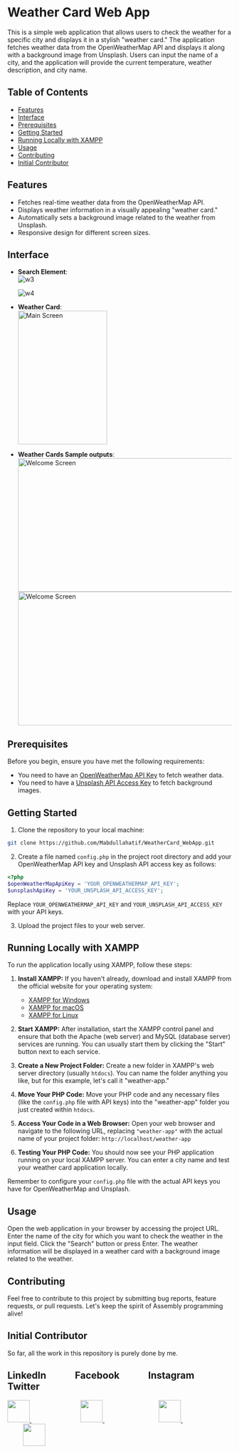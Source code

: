 # Weather Card Web App

This is a simple web application that allows users to check the weather for a specific city and displays it in a stylish "weather card." The application fetches weather data from the OpenWeatherMap API and displays it along with a background image from Unsplash. Users can input the name of a city, and the application will provide the current temperature, weather description, and city name.

## Table of Contents

- [Features](#features)
- [Interface](#interface)
- [Prerequisites](#prerequisites)
- [Getting Started](#getting-started)
- [Running Locally with XAMPP](#running-locally-with-xampp)
- [Usage](#usage)
- [Contributing](#contributing)
- [Initial Contributor](#initial-contributor)

## Features

- Fetches real-time weather data from the OpenWeatherMap API.
- Displays weather information in a visually appealing "weather card."
- Automatically sets a background image related to the weather from Unsplash.
- Responsive design for different screen sizes.

## Interface

 -  **Search Element**: <br>
      ![w3](https://github.com/Mabdullahatif/WeatherCard_WebApp/assets/113658337/109f2bb8-04ef-44b3-a8e6-fc8ce5df5994)
   
      ![w4](https://github.com/Mabdullahatif/WeatherCard_WebApp/assets/113658337/2a219903-1f32-42ec-bf4f-1a52555f9b2b)

-  **Weather Card**: <br>
     <img src="https://github.com/Mabdullahatif/WeatherCard_WebApp/assets/113658337/09dd3ac5-4e54-4c6a-8740-7290beec14e9" alt="Main Screen" width="200" height="300">

-  **Weather Cards Sample outputs**: <br>
     <img src="https://github.com/Mabdullahatif/WeatherCard_WebApp/assets/113658337/e859dc0a-2a2d-44b4-ae59-79ff632b330c" alt="Welcome Screen" width="600" height="300">
     <img src="https://github.com/Mabdullahatif/WeatherCard_WebApp/assets/113658337/c54b87c9-ef70-495d-ba2c-5ff544d1595a" alt="Welcome Screen" width="600" height="300">


## Prerequisites

Before you begin, ensure you have met the following requirements:

- You need to have an [OpenWeatherMap API Key](https://openweathermap.org/api) to fetch weather data.
- You need to have a [Unsplash API Access Key](https://unsplash.com/developers) to fetch background images.

## Getting Started

1. Clone the repository to your local machine:

```bash
git clone https://github.com/Mabdullahatif/WeatherCard_WebApp.git
```

2. Create a file named `config.php` in the project root directory and add your OpenWeatherMap API key and Unsplash API access key as follows:

```php
<?php
$openWeatherMapApiKey = 'YOUR_OPENWEATHERMAP_API_KEY';
$unsplashApiKey = 'YOUR_UNSPLASH_API_ACCESS_KEY';
```

Replace `YOUR_OPENWEATHERMAP_API_KEY` and `YOUR_UNSPLASH_API_ACCESS_KEY` with your API keys.

3. Upload the project files to your web server.

## Running Locally with XAMPP

To run the application locally using XAMPP, follow these steps:

1. **Install XAMPP:**
   If you haven't already, download and install XAMPP from the official website for your operating system:
   - [XAMPP for Windows](https://www.apachefriends.org/index.html)
   - [XAMPP for macOS](https://www.apachefriends.org/index.html)
   - [XAMPP for Linux](https://www.apachefriends.org/index.html)

2. **Start XAMPP:**
   After installation, start the XAMPP control panel and ensure that both the Apache (web server) and MySQL (database server) services are running. You can usually start them by clicking the "Start" button next to each service.

3. **Create a New Project Folder:**
   Create a new folder in XAMPP's web server directory (usually `htdocs`). You can name the folder anything you like, but for this example, let's call it "weather-app."

4. **Move Your PHP Code:**
   Move your PHP code and any necessary files (like the `config.php` file with API keys) into the "weather-app" folder you just created within `htdocs`.

5. **Access Your Code in a Web Browser:**
   Open your web browser and navigate to the following URL, replacing `"weather-app"` with the actual name of your project folder:
   `http://localhost/weather-app`

6. **Testing Your PHP Code:**
   You should now see your PHP application running on your local XAMPP server. You can enter a city name and test your weather card application locally.

Remember to configure your `config.php` file with the actual API keys you have for OpenWeatherMap and Unsplash.

## Usage

Open the web application in your browser by accessing the project URL.
Enter the name of the city for which you want to check the weather in the input field.
Click the "Search" button or press Enter.
The weather information will be displayed in a weather card with a background image related to the weather.

## Contributing

Feel free to contribute to this project by submitting bug reports, feature requests, or pull requests. Let's keep the spirit of Assembly programming alive!

## Initial Contributor

So far, all the work in this repository is purely done by me.

## LinkedIn &nbsp; &nbsp; &nbsp; &nbsp; &nbsp; &nbsp; Facebook &nbsp; &nbsp; &nbsp; &nbsp; &nbsp; &nbsp; Instagram &nbsp; &nbsp; &nbsp; &nbsp; &nbsp; &nbsp; Twitter
<a href="https://www.linkedin.com/in/muhammad-abdullah-atif/">
    <img height="50" src="https://cdn2.iconfinder.com/data/icons/social-icon-3/512/social_style_3_in-306.png"/>
</a> &nbsp; &nbsp; &nbsp; &nbsp; &nbsp; &nbsp;&nbsp; &nbsp; &nbsp; &nbsp; &nbsp; &nbsp;&nbsp; &nbsp;&nbsp;&nbsp;

<a href="https://www.facebook.com/abdullahatif362/">
    <img height="50" src="https://cdn0.iconfinder.com/data/icons/social-flat-rounded-rects/512/facebook-64.png"/>
</a> &nbsp; &nbsp; &nbsp; &nbsp; &nbsp; &nbsp;&nbsp; &nbsp; &nbsp; &nbsp; &nbsp; &nbsp;&nbsp; &nbsp;&nbsp;&nbsp;&nbsp;&nbsp;&nbsp;

<a href="https://www.instagram.com/abdullah._.atif/">
    <img height="50" src="https://cdn2.iconfinder.com/data/icons/social-media-applications/64/social_media_applications_3-instagram-64.png"/>
</a> &nbsp; &nbsp; &nbsp; &nbsp; &nbsp; &nbsp;&nbsp; &nbsp; &nbsp; &nbsp; &nbsp; &nbsp;&nbsp; &nbsp;&nbsp;&nbsp;&nbsp;&nbsp; &nbsp;&nbsp;

<a href="https://www.twitter.com/abd_allah_atif/">
    <img height="50" src="https://cdn2.iconfinder.com/data/icons/threads-by-instagram/24/x-logo-twitter-new-brand-64.png"/>
</a>
